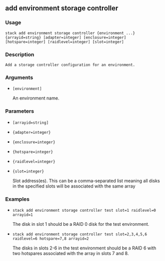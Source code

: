 ## add environment storage controller

### Usage

`stack add environment storage controller {environment ...} {arrayid=string} [adapter=integer] [enclosure=integer] [hotspare=integer] [raidlevel=integer] [slot=integer]`

### Description


	Add a storage controller configuration for an environment.

	

### Arguments

* `[environment]`

   An environment name.


### Parameters
* `[arrayid=string]`
* `{adapter=integer}`
* `{enclosure=integer}`
* `{hotspare=integer}`
* `{raidlevel=integer}`
* `{slot=integer}`

   Slot address(es). This can be a comma-separated list meaning all disks
	in the specified slots will be associated with the same array

### Examples

* `stack add environment storage controller test slot=1 raidlevel=0 arrayid=1`

   The disk in slot 1 should be a RAID 0 disk for the test environment.

* `stack add environment storage controller test slot=2,3,4,5,6 raidlevel=6 hotspare=7,8 arrayid=2`

   The disks in slots 2-6 in the test environment should be a RAID 6 with two
	hotspares associated with the array in slots 7 and 8.



